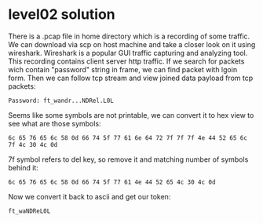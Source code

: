 # level02 solution
There is a .pcap file in home directory which is a recording of some traffic. We can download via scp on host machine and take a closer look on it using wireshark. Wireshark is a popular GUI traffic capturing and analyzing tool. This recording contains client server http traffic. If we search for packets wich contain "password" string in frame, we can find packet with lgoin form. Then we can follow tcp stream and view joined data payload from tcp packets:


    Password: ft_wandr...NDRel.L0L

Seems like some symbols are not printable, we can convert it to hex view to see what are those symbols:

    6c 65 76 65 6c 58 0d 66 74 5f 77 61 6e 64 72 7f 7f 7f 4e 44 52 65 6c 7f 4c 30 4c 0d

7f symbol refers to del key, so remove it and matching number of symbols behind it:

    6c 65 76 65 6c 58 0d 66 74 5f 77 61 4e 44 52 65 4c 30 4c 0d

Now we convert it back to ascii and get our token:

    ft_waNDReL0L

